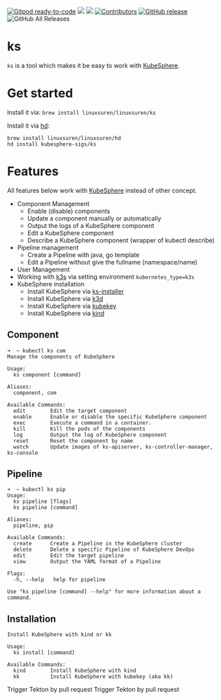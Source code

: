 [![Gitpod ready-to-code](https://img.shields.io/badge/Gitpod-ready--to--code-blue?logo=gitpod)](https://gitpod.io/#https://github.com/kubesphere-sigs/ks)
[![](https://goreportcard.com/badge/kubesphere-sigs/ks)](https://goreportcard.com/report/kubesphere-sigs/ks)
[![](http://img.shields.io/badge/godoc-reference-5272B4.svg?style=flat-square)](https://godoc.org/github.com/kubesphere-sigs/ks)
[![Contributors](https://img.shields.io/github/contributors/kubesphere-sigs/ks.svg)](https://github.com/kubesphere-sigs/ks/graphs/contributors)
[![GitHub release](https://img.shields.io/github/release/kubesphere-sigs/ks.svg?label=release)](https://github.com/kubesphere-sigs/ks/releases/latest)
![GitHub All Releases](https://img.shields.io/github/downloads/kubesphere-sigs/ks/total)

# ks

`ks` is a tool which makes it be easy to work with [KubeSphere](https://github.com/kubesphere/kubesphere).

# Get started

Install it via: `brew install linuxsuren/linuxsuren/ks`

Install it via [hd](https://github.com/linuxsuren/http-downloader):

```
brew install linuxsuren/linuxsuren/hd
hd install kubesphere-sigs/ks
```

# Features

All features below work with [KubeSphere](https://github.com/kubesphere/kubesphere) instead of other concept.

* Component Management
  * Enable (disable) components
  * Update a component manually or automatically
  * Output the logs of a KubeSphere component
  * Edit a KubeSphere component
  * Describe a KubeSphere component (wrapper of kubectl describe)
* Pipeline management
  * Create a Pipeline with java, go template
  * Edit a Pipeline without give the fullname (namespace/name)
* User Management
* Working with [k3s](https://github.com/k3s-io/k3s) via setting environment `kubernetes_type=k3s`
* KubeSphere installation
  * Install KubeSphere via [ks-installer](https://github.com/kubesphere/ks-installer)
  * Install KubeSphere via [k3d](https://github.com/rancher/k3d)
  * Install KubeSphere via [kubekey](https://github.com/kubesphere/kubekey)
  * Install KubeSphere via [kind](https://github.com/kubernetes-sigs/kind)
## Component

```
➜  ~ kubectl ks com
Manage the components of KubeSphere

Usage:
  ks component [command]

Aliases:
  component, com

Available Commands:
  edit        Edit the target component
  enable      Enable or disable the specific KubeSphere component
  exec        Execute a command in a container.
  kill        Kill the pods of the components
  log         Output the log of KubeSphere component
  reset       Reset the component by name
  watch       Update images of ks-apiserver, ks-controller-manager, ks-console
```

## Pipeline

```
➜  ~ kubectl ks pip
Usage:
  ks pipeline [flags]
  ks pipeline [command]

Aliases:
  pipeline, pip

Available Commands:
  create      Create a Pipeline in the KubeSphere cluster
  delete      Delete a specific Pipeline of KubeSphere DevOps
  edit        Edit the target pipeline
  view        Output the YAML format of a Pipeline

Flags:
  -h, --help   help for pipeline

Use "ks pipeline [command] --help" for more information about a command.
```

## Installation

```
Install KubeSphere with kind or kk

Usage:
  ks install [command]

Available Commands:
  kind        Install KubeSphere with kind
  kk          Install KubeSphere with kubekey (aka kk)
```
Trigger Tekton by pull request
Trigger Tekton by pull request
